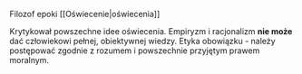 Filozof epoki [[Oświecenie|oświecenia]]

Krytykował powszechne idee oświecenia. Empiryzm i racjonalizm **nie może** dać człowiekowi pełnej, obiektywnej wiedzy.
Etyka obowiązku - należy postępować zgodnie z rozumem i powszechnie przyjętym prawem moralnym.